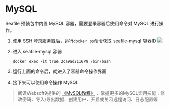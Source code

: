 # MySQL

Seafile 预装包中内置 MySQL 容器，需要登录容器后使用命令对 MySQL 进行操作。

1. 使用 SSH 登录服务器后，运行`docker ps`命令获取 seafile-mysql 容器ID
  ![](https://libs.websoft9.com/Websoft9/DocsPicture/en/awx/awx-getcontainerid-websoft9.png)

2. 进入 seafile-mysql 容器

   ```
   docker exec -it true 2ca9ad211678 /bin/bash
   ```
4. 运行上面的命令后，就进入了容器命令操作界面

5. 接下来可以使用命令操作 MySQL 

> 阅读Websoft9提供的 [《MySQL教程》](https://support.websoft9.com/docs/mysql/zh/) ，掌握更多的MySQL实用技能：修改密码、导入/导出数据、创建用户、开启或关闭远程访问、日志配置等